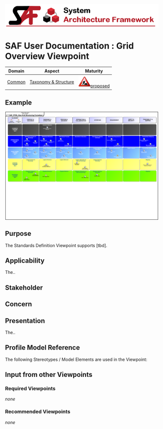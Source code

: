 ![System Architecture Framework](../diagrams/Banner_SAF.png)
# SAF User Documentation : Grid Overview Viewpoint
|**Domain**|**Aspect**|**Maturity**|
| --- | --- | --- |
|[Common](../domains.md#Domain-Common)|[Taxonomy & Structure](../aspects.md#Aspect-Taxonomy-&-Structure)|![Proposed](../diagrams/Under_construction_icon-red.svg )[proposed](../using-saf/maturity.md#proposed)|
## Example
![Grid-Overview-Viewpoint-example.svg](../vp-examples/Grid-Overview-Viewpoint-example.svg)
## Purpose
The Standards Definition Viewpoint supports [tbd].
## Applicability
The..
## Stakeholder
## Concern
## Presentation
The..

## Profile Model Reference
The following Stereotypes / Model Elements are used in the Viewpoint:
## Input from other Viewpoints
### Required Viewpoints
*none*
### Recommended Viewpoints
*none*
